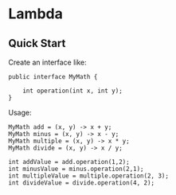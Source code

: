 # Lambda

## Quick Start

Create an interface like:
```
public interface MyMath {
    
    int operation(int x, int y);
}
```

Usage:
```
MyMath add = (x, y) -> x + y;
MyMath minus = (x, y) -> x - y;
MyMath multiple = (x, y) -> x * y;
MyMath divide = (x, y) -> x / y;

int addValue = add.operation(1,2);
int minusValue = minus.operation(2,1);
int multipleValue = multiple.operation(2, 3);
int divideValue = divide.operation(4, 2);
```